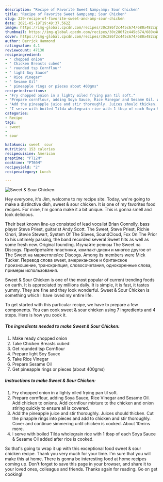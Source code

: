 ```yaml
---
description: "Recipe of Favorite Sweet &amp;amp; Sour Chicken"
title: "Recipe of Favorite Sweet &amp;amp; Sour Chicken"
slug: 229-recipe-of-favorite-sweet-and-amp-sour-chicken
date: 2021-05-19T19:49:37.562Z
image: https://img-global.cpcdn.com/recipes/30c286f2c445c674/680x482cq70/sweet-sour-chicken-recipe-main-photo.jpg
thumbnail: https://img-global.cpcdn.com/recipes/30c286f2c445c674/680x482cq70/sweet-sour-chicken-recipe-main-photo.jpg
cover: https://img-global.cpcdn.com/recipes/30c286f2c445c674/680x482cq70/sweet-sour-chicken-recipe-main-photo.jpg
author: Derrick Hammond
ratingvalue: 4.1
reviewcount: 47130
recipeingredient:
- " chopped onion"
- " Chicken Breasts cubed"
- " rounded tsp Cornflour"
- " light Soy Sauce"
- " Rice Vinegar"
- " Sesame Oil"
- " pineapple rings or pieces about 400gms"
recipeinstructions:
- "Fry chopped onion in a lighty oiled frying pan til soft."
- "Prepare cornflour, adding Soya Sauce, Rice Vinegar and Sesame Oil. Add chicken to onions. Add cornflour mixture to the chicken and onion stiring quickly to ensure all is covered."
- "Add the pineapple juice and stir thoroughly. Juices should thicken. Cut the pinapple rings into pieces and add to chicken and stir thoroughly. Cover and continue simmering until chicken is cooked. About 10mins more."
- "I serve with boiled Tilda wholegrain rice with 1 tbsp of each Soya Sauce &amp; Sesame Oil added after rice is cooked."
categories:
- Recipe
tags:
- sweet
- 
- sour

katakunci: sweet  sour 
nutrition: 153 calories
recipecuisine: American
preptime: "PT12M"
cooktime: "PT60M"
recipeyield: "2"
recipecategory: Lunch

---
```



![Sweet &amp; Sour Chicken](https://img-global.cpcdn.com/recipes/30c286f2c445c674/680x482cq70/sweet-sour-chicken-recipe-main-photo.jpg)

Hey everyone, it's Jim, welcome to my recipe site. Today, we're going to make a distinctive dish, sweet &amp; sour chicken. It is one of my favorites food recipes. For mine, I'm gonna make it a bit unique. This is gonna smell and look delicious.

Their best known line-up consisted of lead vocalist Brian Connolly, bass player Steve Priest, guitarist Andy Scott. The Sweet, Steve Priest, Richie Onori, Stevie Stewart, System Of The Slaves, SoundCloud, Fox On The Prior to his untimely passing, the band recorded several Sweet hits as well as some fresh new. Original founding. Изучайте релизы The Sweet на Discogs. Приобретайте пластинки, компакт-диски и многое другое от The Sweet на маркетплейсе Discogs. Among its members were Mick Tucker. Перевод слова sweet, американское и британское произношение, транскрипция, словосочетания, однокоренные слова, примеры использования.

Sweet &amp; Sour Chicken is one of the most popular of current trending foods on earth. It is appreciated by millions daily. It is simple, it is fast, it tastes yummy. They are fine and they look wonderful. Sweet &amp; Sour Chicken is something which I have loved my entire life.


To get started with this particular recipe, we have to prepare a few components. You can cook sweet &amp; sour chicken using 7 ingredients and 4 steps. Here is how you cook it.

<!--inarticleads1-->

##### The ingredients needed to make Sweet &amp; Sour Chicken:

1. Make ready  chopped onion
1. Take  Chicken Breasts cubed
1. Get  rounded tsp Cornflour
1. Prepare  light Soy Sauce
1. Take  Rice Vinegar
1. Prepare  Sesame Oil
1. Get  pineapple rings or pieces (about 400gms)




<!--inarticleads2-->

##### Instructions to make Sweet &amp; Sour Chicken:

1. Fry chopped onion in a lighty oiled frying pan til soft.
1. Prepare cornflour, adding Soya Sauce, Rice Vinegar and Sesame Oil. Add chicken to onions. Add cornflour mixture to the chicken and onion stiring quickly to ensure all is covered.
1. Add the pineapple juice and stir thoroughly. Juices should thicken. Cut the pinapple rings into pieces and add to chicken and stir thoroughly. Cover and continue simmering until chicken is cooked. About 10mins more.
1. I serve with boiled Tilda wholegrain rice with 1 tbsp of each Soya Sauce &amp; Sesame Oil added after rice is cooked.




So that's going to wrap it up with this exceptional food sweet &amp; sour chicken recipe. Thank you very much for your time. I'm sure that you will make this at home. There is gonna be interesting food at home recipes coming up. Don't forget to save this page in your browser, and share it to your loved ones, colleague and friends. Thanks again for reading. Go on get cooking!
